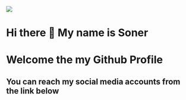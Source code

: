 <div> 
  <img src="![nb](https://user-images.githubusercontent.com/91529754/223710300-6b28b951-6338-4672-ab0f-cd2d8a0ea335.gif)" ></img>
</div>

# Hi there 👋 My name is Soner 
# Welcome the my Github Profile

## You can reach my social media accounts from the link below


















